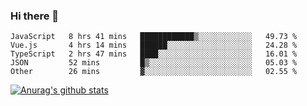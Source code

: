 ### Hi there 👋



<!--
**webB1an/webB1an** is a ✨ _special_ ✨ repository because its `README.md` (this file) appears on your GitHub profile.

Here are some ideas to get you started:

- 🔭 I’m currently working on ...
- 🌱 I’m currently learning ...
- 👯 I’m looking to collaborate on ...
- 🤔 I’m looking for help with ...
- 💬 Ask me about ...
- 📫 How to reach me: ...
- 😄 Pronouns: ...
- ⚡ Fun fact: ...
-->

<!--START_SECTION:waka-->

```text
JavaScript   8 hrs 41 mins   ████████████▒░░░░░░░░░░░░   49.73 %
Vue.js       4 hrs 14 mins   ██████░░░░░░░░░░░░░░░░░░░   24.28 %
TypeScript   2 hrs 47 mins   ████░░░░░░░░░░░░░░░░░░░░░   16.01 %
JSON         52 mins         █▒░░░░░░░░░░░░░░░░░░░░░░░   05.03 %
Other        26 mins         ▓░░░░░░░░░░░░░░░░░░░░░░░░   02.55 %
```

<!--END_SECTION:waka-->


[![Anurag's github stats](https://github-readme-stats.vercel.app/api?username=webB1an&show_icons=true&theme=radical)](https://github.com/anuraghazra/github-readme-stats)


